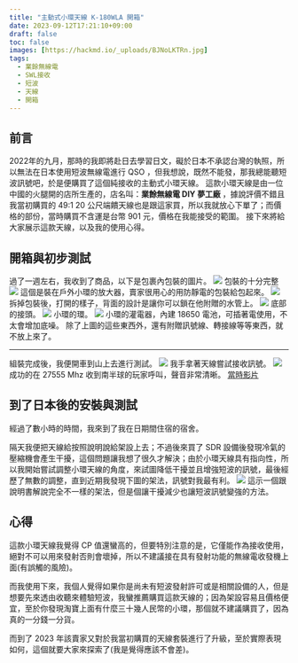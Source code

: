```yaml
---
title: "主動式小環天線 K-180WLA 開箱"
date: 2023-09-12T17:21:10+09:00
draft: false
toc: false
images: [https://hackmd.io/_uploads/BJNoLKTRn.jpg]
tags:
  - 業餘無線電
  - SWL接收
  - 短波
  - 天線
  - 開箱
---
```

## 前言
2022年的九月，那時的我即將赴日去學習日文，礙於日本不承認台灣的執照，所以無法在日本使用短波無線電進行 QSO ，但我想說，既然不能發，那我總能聽短波訊號吧，於是便購買了這個純接收的主動式小環天線。
這款小環天線是由一位中國的火腿開的店所生產的，店名叫：**業餘無線電 DIY 夢工廠** ，據說評價不錯且我當初購買的 49:1 20 公尺端饋天線也是跟這家買，所以我就放心下單了；而價格的部份，當時購買不含運是台幣 901 元，價格在我能接受的範圍。
接下來將給大家展示這款天線，以及我的使用心得。
## 開箱與初步測試
過了一週左右，我收到了商品，以下是包裹內包裝的圖片。
![](https://hackmd.io/_uploads/r1ViUYaCh.jpg)
包裝的十分完整
![](https://hackmd.io/_uploads/BJNoLKTRn.jpg)
這個是裝在戶外小環的放大器，賣家很用心的用防靜電的包裝給包起來。
![](https://hackmd.io/_uploads/r1Nj8Y602.jpg)
拆掉包裝後，打開的樣子，背面的設計是讓你可以鎖在他附贈的水管上。
![](https://hackmd.io/_uploads/BJ4o8KpCh.jpg)
底部的接頭。
![](https://hackmd.io/_uploads/SJNjIt602.jpg)
小環的環。
![](https://hackmd.io/_uploads/ByZ0KcTRh.jpg)
小環的灌電器，內建 18650 電池，可插著電使用，不太會增加底噪。
除了上圖的這些東西外，還有附贈訊號線、轉接線等等東西，就不放上來了。
***
組裝完成後，我便開車到山上去進行測試。
![](https://i.imgur.com/UDl8gBf.jpg)
我手拿著天線嘗試接收訊號。
![](https://i.imgur.com/m3rZXUF.jpg)
成功的在 27555 Mhz 收到南半球的玩家呼叫，聲音非常清晰。
[當時影片](https://youtube.com/shorts/LahsruKGfkw?si=tOmW77vEy6K0ejVf)
## 到了日本後的安裝與測試
經過了數小時的時間，我來到了我在日期間住宿的宿舍。

隔天我便把天線給按照說明說給架設上去；不過後來買了 SDR 設備後發現冷氣的壓縮機會產生干擾，這個問題讓我想了很久才解決；由於小環天線具有指向性，所以我開始嘗試調整小環天線的角度，來試圖降低干擾並且增強短波的訊號，最後經歷了無數的調整，直到近期我發現下圖的架法，訊號對我最有利。
![](https://hackmd.io/_uploads/rkg9M55aC3.jpg)
這示一個跟說明書解說完全不一樣的架法，但是個讓干擾減少也讓短波訊號變強的方法。

## 心得
這款小環天線我覺得 CP 值還蠻高的，但要特別注意的是，它僅能作為接收使用，絕對不可以用來發射否則會壞掉，所以不建議接在具有發射功能的無線電收發機上面(有誤觸的風險)。

而我使用下來，我個人覺得如果你是尚未有短波發射許可或是相關設備的人，但是想要先來透由收聽來體驗短波，我蠻推薦購買這款天線的；因為架設容易且價格便宜，至於你發現淘寶上面有什麼三十幾人民幣的小環，那個就不建議購買了，因為真的一分錢一分貨。

而到了 2023 年該賣家又對於我當初購買的天線套裝進行了升級，至於實際表現如何，這個就要大家來探索了(我是覺得應該不會差)。